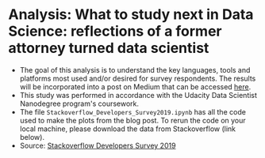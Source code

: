 # Analysis: What to study next in Data Science: reflections of a former attorney turned data scientist
- The goal of this analysis is to understand the key languages, tools and platforms most used and/or desired for survey respondents. The results will be incorporated into a post on Medium that can be accessed [here](https://medium.com/@gestivalet/what-to-study-next-in-data-science-reflections-of-a-former-attorney-turned-data-scientist-8940e71a5224).  
- This study was performed in accordance with the Udacity Data Scientist Nanodegree program's coursework.  
- The file `Stackoverflow_Developers_Survey2019.ipynb` has all the code used to make the plots from the blog post.   To rerun the code on your local machine, please download the data from Stackoverflow (link below).  
- Source: [Stackoverflow Developers Survey 2019](https://insights.stackoverflow.com/survey/2019#community)
